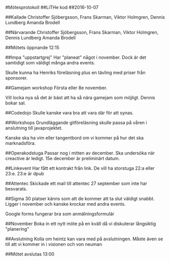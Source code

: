 #Mötesprotokoll
##LiTHe kod
##2016-10-07

##Kallade
Christoffer Sjöbergsson, Frans Skarman, Viktor Holmgren, Dennis Lundberg Amanda Brodell

##Närvarande
Christoffer Sjöbergsson, Frans Skarman, Viktor Holmgren, Dennis Lundberg Amanda Brodell

##Mötets öppnande
12:15

##Impa "uppstartgrej"
Har "planeat" något i november. Dock är det samtidigt som väldigt många andra events. 

Skulle kunna ha Henriks föreläsning plus en tävling med priser från sponsorer.


##Gamejam workshop
Första eller 8e november. 

Vill locka nya så det är bäst att ha så nära gamejam som möjligt. Dennis bokar sal.

##Codedojo
Skulle kanske vara bra att vara där för att synas.

##Workshops
Grundläggande gitföreläsning skulle passa på våren i anslutning till  javaprojektet.

Kanske ska ha vim eller tangentbord om vi kommer på hur det ska marknadsföra.

##Operakodstuga
Passar nog i mitten av december. Ska undersöka när creactive är ledigt. 15e december är preliminärt datum.

##Linkevent
Har fått ett kontrakt från link. De vill ha storstuga 22:a eller 23:e. 23:e är dpub

##Attentec
Skickade  ett  mail till attentec 27 september som  inte har besvarats.

##Sigma
30 platser känns som att  de kommer att ta slut väldigt snabbt. Ligger i november och kanske krockar med
andra events. 

Google forms fungerar bra som anmälningsformulär

##November
Boka in ett nytt möte på en kväll då vi diskuterar långsiktig "planering"

##Avslutning
Kolla om heintz kan vara med på avslutningen. Måste även se till att vi kommer in i visionen och von neuman

##Mötet avslutas
13:00
